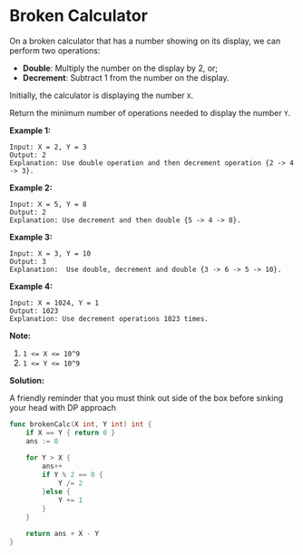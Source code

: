# Broken Calculator

On a broken calculator that has a number showing on its display, we can perform two operations:

-   **Double**: Multiply the number on the display by 2, or;
-   **Decrement**: Subtract 1 from the number on the display.

Initially, the calculator is displaying the number  `X`.

Return the minimum number of operations needed to display the number  `Y`.

**Example 1:**

	Input: X = 2, Y = 3
	Output: 2
	Explanation: Use double operation and then decrement operation {2 -> 4 -> 3}.

**Example 2:**

	Input: X = 5, Y = 8
	Output: 2
	Explanation: Use decrement and then double {5 -> 4 -> 8}.

**Example 3:**

	Input: X = 3, Y = 10
	Output: 3
	Explanation:  Use double, decrement and double {3 -> 6 -> 5 -> 10}.

**Example 4:**

	Input: X = 1024, Y = 1
	Output: 1023
	Explanation: Use decrement operations 1023 times.

**Note:**

1.  `1 <= X <= 10^9`
2.  `1 <= Y <= 10^9`

**Solution:**

A friendly reminder that you must think out side of the box before sinking your head with DP approach

```go
func brokenCalc(X int, Y int) int {
    if X == Y { return 0 }
    ans := 0
    
    for Y > X {
        ans++
        if Y % 2 == 0 {
            Y /= 2
        }else {
            Y += 1
        }
    }
    
    return ans + X - Y
}
```